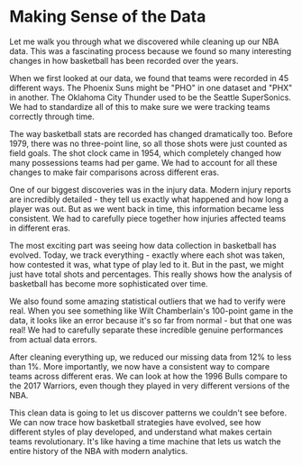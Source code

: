 # Making Sense of the Data

Let me walk you through what we discovered while cleaning up our NBA data. This was a fascinating process because we found so many interesting changes in how basketball has been recorded over the years.

When we first looked at our data, we found that teams were recorded in 45 different ways. The Phoenix Suns might be "PHO" in one dataset and "PHX" in another. The Oklahoma City Thunder used to be the Seattle SuperSonics. We had to standardize all of this to make sure we were tracking teams correctly through time.

The way basketball stats are recorded has changed dramatically too. Before 1979, there was no three-point line, so all those shots were just counted as field goals. The shot clock came in 1954, which completely changed how many possessions teams had per game. We had to account for all these changes to make fair comparisons across different eras.

One of our biggest discoveries was in the injury data. Modern injury reports are incredibly detailed - they tell us exactly what happened and how long a player was out. But as we went back in time, this information became less consistent. We had to carefully piece together how injuries affected teams in different eras.

The most exciting part was seeing how data collection in basketball has evolved. Today, we track everything - exactly where each shot was taken, how contested it was, what type of play led to it. But in the past, we might just have total shots and percentages. This really shows how the analysis of basketball has become more sophisticated over time.

We also found some amazing statistical outliers that we had to verify were real. When you see something like Wilt Chamberlain's 100-point game in the data, it looks like an error because it's so far from normal - but that one was real! We had to carefully separate these incredible genuine performances from actual data errors.

After cleaning everything up, we reduced our missing data from 12% to less than 1%. More importantly, we now have a consistent way to compare teams across different eras. We can look at how the 1996 Bulls compare to the 2017 Warriors, even though they played in very different versions of the NBA.

This clean data is going to let us discover patterns we couldn't see before. We can now trace how basketball strategies have evolved, see how different styles of play developed, and understand what makes certain teams revolutionary. It's like having a time machine that lets us watch the entire history of the NBA with modern analytics.
